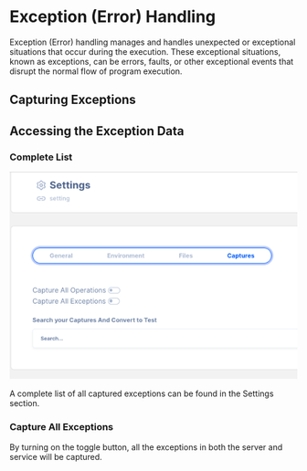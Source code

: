 # Exception (Error) Handling

Exception (Error) handling manages and handles unexpected or exceptional situations that occur during the execution. These exceptional situations, known as exceptions, can be errors, faults, or other exceptional events that disrupt the normal flow of program execution.

## Capturing Exceptions

## Accessing the Exception Data

### Complete List

![Untitled](Capture/Untitled%201.png)

A complete list of all captured exceptions can be found in the Settings section.

### Capture All Exceptions

By turning on the toggle button, all the exceptions in both the server and service will be captured.